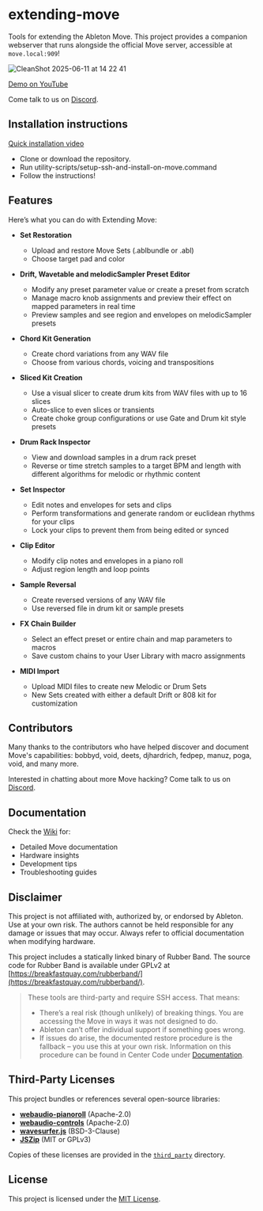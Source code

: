 # extending-move

Tools for extending the Ableton Move. This project provides a companion webserver that runs alongside the official Move server, accessible at ``move.local:909``!

![CleanShot 2025-06-11 at 14 22 41](https://github.com/user-attachments/assets/e3ef7449-67e8-4b5e-958f-2c628a90b64d)


[Demo on YouTube](https://www.youtube.com/watch?v=MCmaCifzgbg)

Come talk to us on [Discord](https://discord.gg/yP7SjqDrZG).

## Installation instructions

[Quick installation video](https://youtu.be/gPiR7Zyu3lc)
- Clone or download the repository.
- Run utility-scripts/setup-ssh-and-install-on-move.command
- Follow the instructions!
  
## Features

Here’s what you can do with Extending Move:

- **Set Restoration**
  - Upload and restore Move Sets (.ablbundle or .abl)
  - Choose target pad and color

- **Drift, Wavetable and melodicSampler Preset Editor**
  - Modify any preset parameter value or create a preset from scratch
  - Manage macro knob assignments and preview their effect on mapped parameters in real time
  - Preview samples and see region and envelopes on melodicSampler presets

- **Chord Kit Generation**
  - Create chord variations from any WAV file
  - Choose from various chords, voicing and transpositions

- **Sliced Kit Creation**
  - Use a visual slicer to create drum kits from WAV files with up to 16 slices
  - Auto-slice to even slices or transients
  - Create choke group configurations or use Gate and Drum kit style presets

- **Drum Rack Inspector**
  - View and download samples in a drum rack preset
  - Reverse or time stretch samples to a target BPM and length with different algorithms for melodic or rhythmic content

- **Set Inspector**
  - Edit notes and envelopes for sets and clips
  - Perform transformations and generate random or euclidean rhythms for your clips
  - Lock your clips to prevent them from being edited or synced

- **Clip Editor**
  - Modify clip notes and envelopes in a piano roll
  - Adjust region length and loop points

- **Sample Reversal**
  - Create reversed versions of any WAV file
  - Use reversed file in drum kit or sample presets

- **FX Chain Builder**
  - Select an effect preset or entire chain and map parameters to macros
  - Save custom chains to your User Library with macro assignments

- **MIDI Import**
  - Upload MIDI files to create new Melodic or Drum Sets
  - New Sets created with either a default Drift or 808 kit for customization


## Contributors

Many thanks to the contributors who have helped discover and document Move's capabilities:
bobbyd, void, deets, djhardrich, fedpep, manuz, poga, void, and many more.

Interested in chatting about more Move hacking? Come talk to us on [Discord](https://discord.gg/yP7SjqDrZG).

## Documentation

Check the [Wiki](https://github.com/charlesvestal/extending-move/wiki) for:
- Detailed Move documentation
- Hardware insights
- Development tips
- Troubleshooting guides

## Disclaimer

This project is not affiliated with, authorized by, or endorsed by Ableton. Use at your own risk. The authors cannot be held responsible for any damage or issues that may occur. Always refer to official documentation when modifying hardware.

This project includes a statically linked binary of Rubber Band. The source code for Rubber Band is available under GPLv2 at [https://breakfastquay.com/rubberband/](https://breakfastquay.com/rubberband/).

> These tools are third-party and require SSH access. That means:
> * There’s a real risk (though unlikely) of breaking things. You are accessing the Move in ways it was not designed to do.
> * Ableton can’t offer individual support if something goes wrong.
> * If issues do arise, the documented restore procedure is the fallback – you use this at your own risk. Information on this procedure can be found in Center Code under [Documentation](https://ableton.centercode.com/project/article/item.html?cap=ecd3942a1fe3405eb27a806608401a0b&arttypeid={e70be312-f44a-418b-bb74-ed1030e3a49a}&artid={C0A2D9E2-D52F-4DEB-8BEE-356B65C8942E}).

## Third-Party Licenses

This project bundles or references several open-source libraries:

- **[webaudio-pianoroll](https://github.com/g200kg/webaudio-pianoroll)** (Apache-2.0)
- **[webaudio-controls](https://github.com/g200kg/webaudio-controls)** (Apache-2.0)
- **[wavesurfer.js](https://github.com/katspaugh/wavesurfer.js)** (BSD-3-Clause)
- **[JSZip](https://github.com/Stuk/jszip)** (MIT or GPLv3)

Copies of these licenses are provided in the [`third_party`](third_party) directory.

## License

This project is licensed under the [MIT License](LICENSE).
